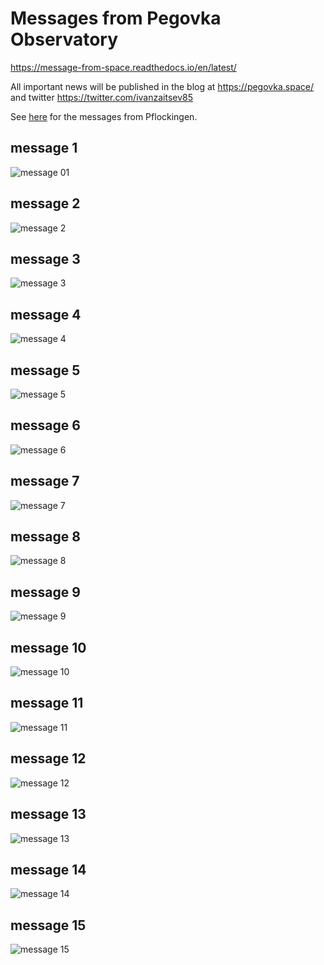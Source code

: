 # Messages from Pegovka Observatory

https://message-from-space.readthedocs.io/en/latest/

All important news will be published in the blog at https://pegovka.space/ and twitter https://twitter.com/ivanzaitsev85

See [here](./pflockingen/ALL.md) for the messages from Pflockingen.

## message 1

![message 01](./annotated1.svg)

## message 2

![message 2](./annotated2.svg)

## message 3

![message 3](./annotated3.svg)

## message 4

![message 4](./annotated4.svg)

## message 5

![message 5](./annotated5.svg)

## message 6

![message 6](./annotated6.svg)

## message 7

![message 7](./annotated7.svg)

## message 8

![message 8](./annotated8.svg)

## message 9

![message 9](./annotated9.svg)

## message 10

![message 10](./annotated10.svg)

## message 11

![message 11](./annotated11.svg)

## message 12

![message 12](./annotated12.svg)

## message 13

![message 13](./annotated13.svg)

## message 14

![message 14](./annotated14.svg)

## message 15

![message 15](./annotated15.svg)

